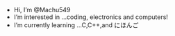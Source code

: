 - Hi, I’m @Machu549
- I’m interested in ...coding, electronics and computers!
- I’m currently learning ...C,C++,and にほんご


<!---
Machu549/Machu549 is a ✨ special ✨ repository because its `README.md` (this file) appears on your GitHub profile.
You can click the Preview link to take a look at your changes.
--->

